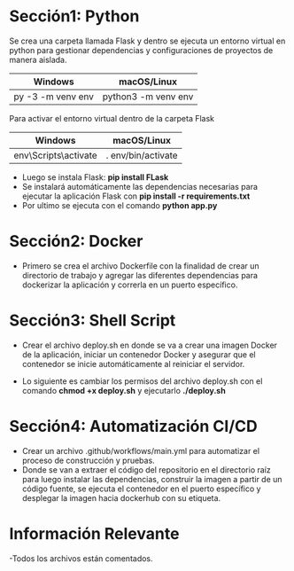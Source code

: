 # Sección1: Python

Se crea una carpeta llamada Flask y dentro se ejecuta un entorno virtual en python para gestionar dependencias y configuraciones de proyectos de manera aislada.

Windows             |  macOS/Linux
:-------------------------:|:-------------------------:
py -3 -m venv env   |  python3 -m venv env


Para activar el entorno virtual dentro de la carpeta Flask

Windows             |  macOS/Linux
:-------------------------:|:-------------------------:
env\Scripts\activate   |  . env/bin/activate



- Luego se instala Flask: **pip install FLask**
- Se instalará automáticamente las dependencias necesarias para ejecutar la aplicación Flask con **pip install -r requirements.txt**
- Por ultimo se ejecuta con el comando **python app.py**  



# Sección2: Docker
- Primero se crea el archivo Dockerfile con la finalidad de crear un directorio de trabajo y agregar las diferentes dependencias para dockerizar la aplicación y correrla en un puerto específico.



# Sección3: Shell Script
- Crear el archivo deploy.sh en donde se va a crear una imagen Docker de la aplicación, iniciar un contenedor Docker y	asegurar que el contenedor se inicie automáticamente al reiniciar el servidor.

- Lo siguiente es cambiar los permisos del archivo deploy.sh con el comando **chmod +x deploy.sh** y ejecutarlo **./deploy.sh**

# Sección4: Automatización CI/CD
- Crear un archivo .github/workflows/main.yml para automatizar el proceso de construcción y pruebas.
- Donde se van a extraer el código del repositorio en el directorio raíz para luego instalar las dependencias, construir la imagen a partir de un código fuente, se ejecuta el contenedor en el puerto específico y  desplegar la imagen hacia dockerhub con su etiqueta.
  
# Información Relevante
-Todos los archivos están comentados.
